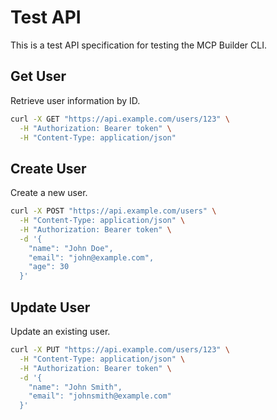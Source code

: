 # Test API

This is a test API specification for testing the MCP Builder CLI.

## Get User

Retrieve user information by ID.

```bash
curl -X GET "https://api.example.com/users/123" \
  -H "Authorization: Bearer token" \
  -H "Content-Type: application/json"
```

## Create User

Create a new user.

```bash
curl -X POST "https://api.example.com/users" \
  -H "Content-Type: application/json" \
  -H "Authorization: Bearer token" \
  -d '{
    "name": "John Doe",
    "email": "john@example.com",
    "age": 30
  }'
```

## Update User

Update an existing user.

```bash
curl -X PUT "https://api.example.com/users/123" \
  -H "Content-Type: application/json" \
  -H "Authorization: Bearer token" \
  -d '{
    "name": "John Smith",
    "email": "johnsmith@example.com"
  }'
```